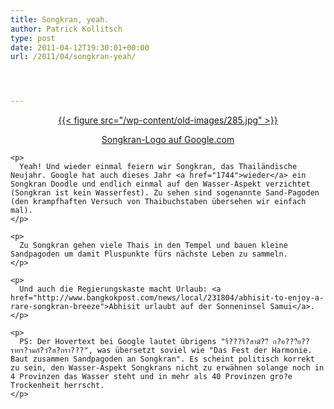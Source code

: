 ```yaml
---
title: Songkran, yeah.
author: Patrick Kollitsch
type: post
date: 2011-04-12T19:30:01+00:00
url: /2011/04/songkran-yeah/




---
```

<div class="media image" style="text-align:center;">
  <a href="http://google.co.th">{{< figure src="/wp-content/old-images/285.jpg" >}} 
  
  <p>
    Songkran-Logo auf Google.com
  </p>
  
  <p>
    </a></div> 
    
    <p>
      Yeah! Und wieder einmal feiern wir Songkran, das Thailändische Neujahr. Google hat auch dieses Jahr <a href="1744">wieder</a> ein Songkran Doodle und endlich einmal auf den Wasser-Aspekt verzichtet (Songkran ist kein Wasserfest). Zu sehen sind sogenannte Sand-Pagoden (den krampfhaften Versuch von Thaibuchstaben übersehen wir einfach mal).
    </p>
    
    <p>
      Zu Songkran gehen viele Thais in den Tempel und bauen kleine Sandpagoden um damit Pluspunkte fürs nächste Leben zu sammeln.
    </p>
    
    <p>
      Und auch die Regierungskaste macht Urlaub: <a href="http://www.bangkokpost.com/news/local/231804/abhisit-to-enjoy-a-rare-songkran-breeze">Abhisit urlaubt auf der Sonneninsel Samui</a>.
    </p>
    
    <p>
      PS: Der Hovertext bei Google lautet übrigens "รื???ริ?สามั??ี ก?อ???ีย??รายร?วมกั?วั?ส?กรา???", was übersetzt soviel wie "Das Fest der Harmonie. Baut zusammen Sandpagoden an Songkran". Es scheint politisch korrekt zu sein, den Wasser-Aspekt Songkrans nicht zu erwähnen solange noch in 4 Provinzen das Wasser steht und in mehr als 40 Provinzen gro?e Trockenheit herrscht.
    </p>